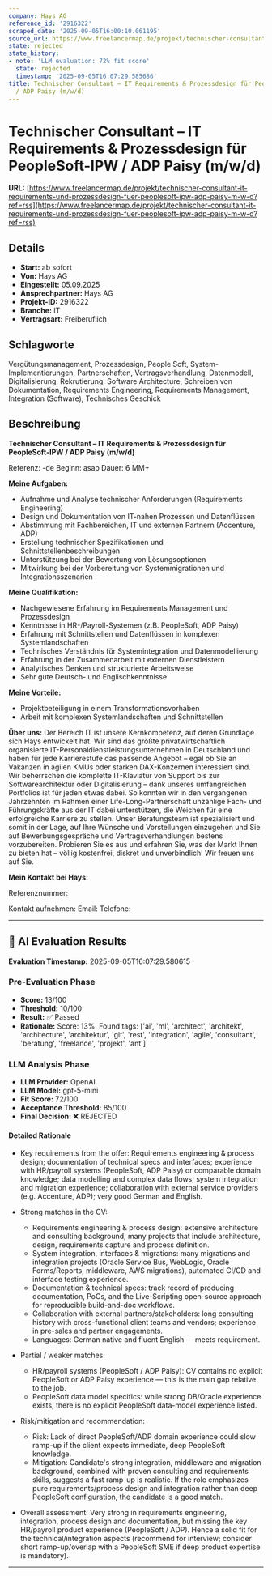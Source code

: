 ```yaml
---
company: Hays AG
reference_id: '2916322'
scraped_date: '2025-09-05T16:00:10.061195'
source_url: https://www.freelancermap.de/projekt/technischer-consultant-it-requirements-und-prozessdesign-fuer-peoplesoft-ipw-adp-paisy-m-w-d?ref=rss
state: rejected
state_history:
- note: 'LLM evaluation: 72% fit score'
  state: rejected
  timestamp: '2025-09-05T16:07:29.585686'
title: Technischer Consultant – IT Requirements & Prozessdesign für PeopleSoft-IPW
  / ADP Paisy (m/w/d)
---
```



# Technischer Consultant – IT Requirements & Prozessdesign für PeopleSoft-IPW / ADP Paisy (m/w/d)
**URL:** [https://www.freelancermap.de/projekt/technischer-consultant-it-requirements-und-prozessdesign-fuer-peoplesoft-ipw-adp-paisy-m-w-d?ref=rss](https://www.freelancermap.de/projekt/technischer-consultant-it-requirements-und-prozessdesign-fuer-peoplesoft-ipw-adp-paisy-m-w-d?ref=rss)
## Details
- **Start:** ab sofort
- **Von:** Hays AG
- **Eingestellt:** 05.09.2025
- **Ansprechpartner:** Hays AG
- **Projekt-ID:** 2916322
- **Branche:** IT
- **Vertragsart:** Freiberuflich

## Schlagworte
Vergütungsmanagement, Prozessdesign, People Soft, System-Implementierungen, Partnerschaften, Vertragsverhandlung, Datenmodell, Digitalisierung, Rekrutierung, Software Architecture, Schreiben von Dokumentation, Requirements Engineering, Requirements Management, Integration (Software), Technisches Geschick

## Beschreibung
**Technischer Consultant – IT Requirements & Prozessdesign für PeopleSoft-IPW / ADP Paisy (m/w/d)**

Referenz: -de
Beginn: asap
Dauer: 6 MM+

**Meine Aufgaben:**

- Aufnahme und Analyse technischer Anforderungen (Requirements Engineering)
- Design und Dokumentation von IT-nahen Prozessen und Datenflüssen
- Abstimmung mit Fachbereichen, IT und externen Partnern (Accenture, ADP)
- Erstellung technischer Spezifikationen und Schnittstellenbeschreibungen
- Unterstützung bei der Bewertung von Lösungsoptionen
- Mitwirkung bei der Vorbereitung von Systemmigrationen und Integrationsszenarien

**Meine Qualifikation:**

- Nachgewiesene Erfahrung im Requirements Management und Prozessdesign
- Kenntnisse in HR-/Payroll-Systemen (z.B. PeopleSoft, ADP Paisy)
- Erfahrung mit Schnittstellen und Datenflüssen in komplexen Systemlandschaften
- Technisches Verständnis für Systemintegration und Datenmodellierung
- Erfahrung in der Zusammenarbeit mit externen Dienstleistern
- Analytisches Denken und strukturierte Arbeitsweise
- Sehr gute Deutsch- und Englischkenntnisse

**Meine Vorteile:**

- Projektbeteiligung in einem Transformationsvorhaben
- Arbeit mit komplexen Systemlandschaften und Schnittstellen

**Über uns:**
Der Bereich IT ist unsere Kernkompetenz, auf deren Grundlage sich Hays entwickelt hat. Wir sind das größte privatwirtschaftlich organisierte IT-Personaldienstleistungsunternehmen in Deutschland und haben für jede Karrierestufe das passende Angebot – egal ob Sie an Vakanzen in agilen KMUs oder starken DAX-Konzernen interessiert sind. Wir beherrschen die komplette IT-Klaviatur von Support bis zur Softwarearchitektur oder Digitalisierung – dank unseres umfangreichen Portfolios ist für jeden etwas dabei. So konnten wir in den vergangenen Jahrzehnten im Rahmen einer Life-Long-Partnerschaft unzählige Fach- und Führungskräfte aus der IT dabei unterstützen, die Weichen für eine erfolgreiche Karriere zu stellen. Unser Beratungsteam ist spezialisiert und somit in der Lage, auf Ihre Wünsche und Vorstellungen einzugehen und Sie auf Bewerbungsgespräche und Vertragsverhandlungen bestens vorzubereiten. Probieren Sie es aus und erfahren Sie, was der Markt Ihnen zu bieten hat – völlig kostenfrei, diskret und unverbindlich! Wir freuen uns auf Sie.

**Mein Kontakt bei Hays:**

Referenznummer:

Kontakt aufnehmen:
Email:
Telefone:

---

## 🤖 AI Evaluation Results

**Evaluation Timestamp:** 2025-09-05T16:07:29.580615

### Pre-Evaluation Phase
- **Score:** 13/100
- **Threshold:** 10/100
- **Result:** ✅ Passed
- **Rationale:** Score: 13%. Found tags: ['ai', 'ml', 'architect', 'architekt', 'architecture', 'architektur', 'git', 'rest', 'integration', 'agile', 'consultant', 'beratung', 'freelance', 'projekt', 'ant']

### LLM Analysis Phase
- **LLM Provider:** OpenAI
- **LLM Model:** gpt-5-mini
- **Fit Score:** 72/100
- **Acceptance Threshold:** 85/100
- **Final Decision:** ❌ REJECTED

#### Detailed Rationale
- Key requirements from the offer: Requirements engineering & process design; documentation of technical specs and interfaces; experience with HR/payroll systems (PeopleSoft, ADP Paisy) or comparable domain knowledge; data modelling and complex data flows; system integration and migration experience; collaboration with external service providers (e.g. Accenture, ADP); very good German and English.

- Strong matches in the CV:
  - Requirements engineering & process design: extensive architecture and consulting background, many projects that include architecture, design, requirements capture and process definition.
  - System integration, interfaces & migrations: many migrations and integration projects (Oracle Service Bus, WebLogic, Oracle Forms/Reports, middleware, AWS migrations), automated CI/CD and interface testing experience.
  - Documentation & technical specs: track record of producing documentation, PoCs, and the Live-Scripting open-source approach for reproducible build-and-doc workflows.
  - Collaboration with external partners/stakeholders: long consulting history with cross-functional client teams and vendors; experience in pre-sales and partner engagements.
  - Languages: German native and fluent English — meets requirement.

- Partial / weaker matches:
  - HR/payroll systems (PeopleSoft / ADP Paisy): CV contains no explicit PeopleSoft or ADP Paisy experience — this is the main gap relative to the job.
  - PeopleSoft data model specifics: while strong DB/Oracle experience exists, there is no explicit PeopleSoft data-model experience listed.

- Risk/mitigation and recommendation:
  - Risk: Lack of direct PeopleSoft/ADP domain experience could slow ramp-up if the client expects immediate, deep PeopleSoft knowledge.
  - Mitigation: Candidate's strong integration, middleware and migration background, combined with proven consulting and requirements skills, suggests a fast ramp-up is realistic. If the role emphasizes pure requirements/process design and integration rather than deep PeopleSoft configuration, the candidate is a good match.

- Overall assessment: Very strong in requirements engineering, integration, process design and documentation, but missing the key HR/payroll product experience (PeopleSoft / ADP). Hence a solid fit for the technical/integration aspects (recommend for interview; consider short ramp-up/overlap with a PeopleSoft SME if deep product expertise is mandatory).

---

